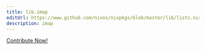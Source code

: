 ```yaml
---
title: lib.imap
editUrl: https://www.github.com/nixos/nixpkgs/blob/master/lib/lists.nix#L172C11
description: imap
---
```


<a href="https://www.github.com/nixos/nixpkgs/blob/master/lib/lists.nix#L172C11">Contribute Now!</a>
